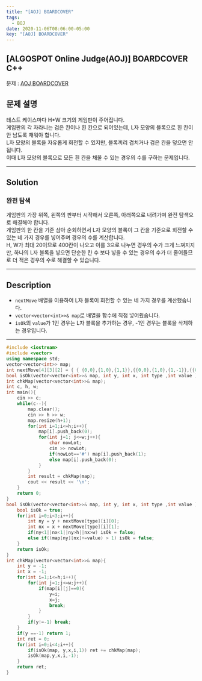 ```yaml
---
title: "[AOJ] BOARDCOVER"
tags:
  - BOJ
date: 2020-11-06T08:06:00-05:00
key: "[AOJ] BOARDCOVER"
---
```


## [ALGOSPOT Online Judge(AOJ)] BOARDCOVER C++

<!--more-->

문제 : [AOJ BOARDCOVER](https://www.algospot.com/judge/problem/read/BOARDCOVER)<br>

## 문제 설명

테스트 케이스마다 H*W 크기의 게임판이 주어집니다.<br>
게임판의 각 자라니는 검은 칸이나 흰 칸으로 되어있는데, L자 모양의 블록으로 흰 칸이 안 남도록 채워야 합니다.<br>
L자 모양의 블록을 자유롭게 회전할 수 있지만, 블록끼리 겹치거나 검은 칸을 덮으면 안 됩니다.<br>
이때 L자 모양의 블록으로 모든 흰 칸을 채울 수 있는 경우의 수를 구하는 문제입니다.<br>

---

## Solution

### 완전 탐색

게임판의 가장 위쪽, 왼쪽의 판부터 시작해서 오른쪽, 아래쪽으로 내려가며 완전 탐색으로 해결해야 합니다.<br>
게임판의 한 칸을 기준 삼아 순회하면서 L자 모양의 블록이 그 칸을 기준으로 회전할 수 있는 네 가지 경우를 넣어주며 경우의 수를 계산합니다.<br>
H, W가 최대 20이므로 400칸이 나오고 이를 3으로 나누면 경우의 수가 크게 느껴지지만, 하나의 L자 블록을 넣으면 단순한 칸 수 보다 넣을 수 있는 경우의 수가 더 줄어들므로 더 적은 경우의 수로 해결할 수 있습니다.<br>

---

## Description

- `nextMove` 배열을 이용하여 L자 블록이 회전할 수 있는 네 가지 경우를 계산했습니다.<br>
- `vector<vector<int>>& map`로 배열을 함수에 직접 넣어줬습니다.<br>
- `isOk`의 `value`가 1인 경우는 L자 블록을 추가하는 경우, -1인 경우는 블록을 삭제하는 경우입니다.<br>

---

```cpp
#include <iostream>
#include <vector>
using namespace std;
vector<vector<int>> map;
int nextMove[4][3][2] = { { {0,0},{1,0},{1,1}},{{0,0},{1,0},{1,-1}},{{0,0},{0,1},{1,1}},{{0,0},{0,1},{1,0} } };
bool isOk(vector<vector<int>>& map, int y, int x, int type ,int value );
int chkMap(vector<vector<int>>& map);
int c, h, w;
int main(){
    cin >> c;
    while(c--){
        map.clear();
        cin >> h >> w;
        map.resize(h+1);
        for(int i=1;i<=h;i++){
            map[i].push_back(0);
            for(int j=1; j<=w;j++){
                char nowLot;
                cin >> nowLot;
                if(nowLot=='#') map[i].push_back(1);
                else map[i].push_back(0);
            }
        }
        int result = chkMap(map);
        cout << result << '\n';
    }
    return 0;
}
bool isOk(vector<vector<int>>& map, int y, int x, int type ,int value ){
    bool isOk = true;
    for(int i=0;i<3;i++){
        int ny = y + nextMove[type][i][0];
        int nx = x + nextMove[type][i][1];
        if(ny<1||nx<1||ny>h||nx>w) isOk = false;
        else if((map[ny][nx]+=value) > 1) isOk = false;
    }
    return isOk;
}
int chkMap(vector<vector<int>>& map){
    int y = -1;
    int x = -1;
    for(int i=1;i<=h;i++){
        for(int j=1;j<=w;j++){
            if(map[i][j]==0){
                y=i;
                x=j;
                break;
            }
        }
        if(y!=-1) break;
    }
    if(y ==-1) return 1;
    int ret = 0;
    for(int i=0;i<4;i++){
        if(isOk(map, y,x,i,1)) ret += chkMap(map);
        isOk(map,y,x,i,-1);
    }
    return ret;
}
```